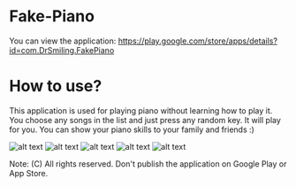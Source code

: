 ﻿# Fake-Piano

You can view the application: https://play.google.com/store/apps/details?id=com.DrSmiling.FakePiano

<h1>How to use?</h1>

This application is used for playing piano without learning how to play it. You choose any songs in the list and just press any random key. It will play for you. You can show your piano skills to your family and friends :)



![alt text](https://lh3.googleusercontent.com/s0FMktrVETHoztbwAguT8FIrEfW8EUw5sxetDvOIeUHDsKnDTn8CNeurLFab9LKQFw)
![alt text](https://lh3.googleusercontent.com/2ybOTtq_Vf17G8vDAKhMrCX6jqnn3hXhLxINSqzeHK6ejtSgnOqt4e0nAptppXt-iOav)
![alt text](https://lh3.googleusercontent.com/iMLGah-nUS4g2eNb5UC46LCPDpSuyNsEQ_N8p_pZLJJ43Ue3aAvySt1mt1wFy7jUsh7m)
![alt text](https://lh3.googleusercontent.com/tYLn12UdWHMYQELfW4qd0iSl4fBy11BKF283d3F9NqvQr7ikuZgvM4_dQyvdeAhhzw)
![alt text](https://lh3.googleusercontent.com/PSjgJwsuzDigxDx-HfzEOicBlX205aZ8qgdlrqHVKyP1d4PFPlMticbDNXc2hpvvvqdi)


Note: (C) All rights reserved. Don't publish the application on Google Play or App Store.
